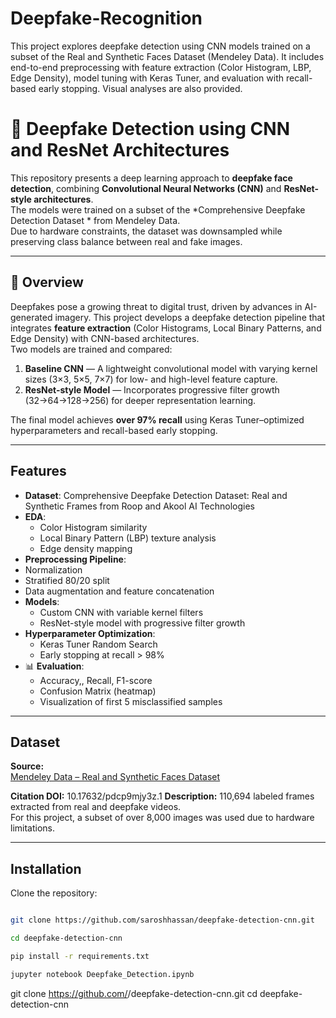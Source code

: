 # Deepfake-Recognition
This project explores deepfake detection using CNN models trained on a subset of the Real and Synthetic Faces Dataset (Mendeley Data). It includes end-to-end preprocessing with feature extraction (Color Histogram, LBP, Edge Density), model tuning with Keras Tuner, and evaluation with recall-based early stopping. Visual analyses are also provided.

# 🧠 Deepfake Detection using CNN and ResNet Architectures

This repository presents a deep learning approach to **deepfake face detection**, combining **Convolutional Neural Networks (CNN)** and **ResNet-style architectures**.  
The models were trained on a subset of the *Comprehensive Deepfake Detection Dataset * from Mendeley Data.  
Due to hardware constraints, the dataset was downsampled while preserving class balance between real and fake images.

---

## 📘 Overview

Deepfakes pose a growing threat to digital trust, driven by advances in AI-generated imagery.
This project develops a deepfake detection pipeline that integrates **feature extraction** (Color Histograms, Local Binary Patterns, and Edge Density) with CNN-based architectures.  
Two models are trained and compared:
1. **Baseline CNN** — A lightweight convolutional model with varying kernel sizes (3×3, 5×5, 7×7) for low- and high-level feature capture.  
2. **ResNet-style Model** — Incorporates progressive filter growth (32→64→128→256) for deeper representation learning.

The final model achieves **over 97% recall** using Keras Tuner–optimized hyperparameters and recall-based early stopping.

---

## Features

- **Dataset**: Comprehensive Deepfake Detection Dataset: Real and Synthetic Frames from Roop and Akool AI Technologies  
- **EDA**:  
  - Color Histogram similarity  
  - Local Binary Pattern (LBP) texture analysis  
  - Edge density mapping  
-  **Preprocessing Pipeline**:  
  - Normalization  
  - Stratified 80/20 split  
  - Data augmentation and feature concatenation  
- **Models**:  
  - Custom CNN with variable kernel filters  
  - ResNet-style model with progressive filter growth  
- **Hyperparameter Optimization**:  
  - Keras Tuner Random Search  
  - Early stopping at recall > 98%  
- 📊 **Evaluation**:  
  - Accuracy,, Recall, F1-score  
  - Confusion Matrix (heatmap)  
  - Visualization of first 5 misclassified samples  

---

## Dataset

**Source:**  
[Mendeley Data – Real and Synthetic Faces Dataset](https://data.mendeley.com/datasets/pdcp9mjy3z/1)

**Citation DOI:** 10.17632/pdcp9mjy3z.1
**Description:** 110,694 labeled frames extracted from real and deepfake videos.  
For this project, a subset of over 8,000 images was used due to hardware limitations.

---

## Installation

Clone the repository:
```bash

git clone https://github.com/saroshhassan/deepfake-detection-cnn.git

cd deepfake-detection-cnn

pip install -r requirements.txt

jupyter notebook Deepfake_Detection.ipynb
```
git clone https://github.com/<your-username>/deepfake-detection-cnn.git
cd deepfake-detection-cnn
